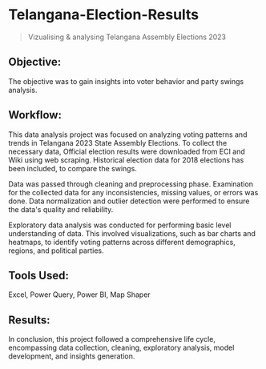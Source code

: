 # Telangana-Election-Results

> Vizualising & analysing Telangana Assembly Elections 2023 

## Objective:

The objective was to gain insights into voter behavior and party swings analysis.

## Workflow:

This data analysis project was focused on analyzing voting patterns and trends in Telangana 2023 State Assembly Elections. To collect the necessary data, Official election results were downloaded from ECI and Wiki using web scraping. Historical election data for 2018 elections has been included, to compare the swings.

Data was passed through cleaning and preprocessing phase. Examination for the collected data for any inconsistencies, missing values, or errors was done. Data normalization and outlier detection were performed to ensure the data's quality and reliability.

Exploratory data analysis was conducted for performing basic level understanding of data. This involved visualizations, such as bar charts and heatmaps, to identify voting patterns across different demographics, regions, and political parties.

## Tools Used:
Excel, Power Query, Power BI, Map Shaper

## Results:

In conclusion, this project followed a comprehensive life cycle, encompassing data collection, cleaning, exploratory analysis, model development, and insights generation.
